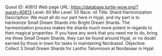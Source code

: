 Quest ID: 40813
Web page URL: https://database.turtle-wow.org/?quest=40813
Level: 60
Min Level: 55
Race: nil
Title: Shard Harmonization
Description: We must all do our part here in Hyjal, and my part is to harmonize Small Dream Shards into Bright Dream Shards. The harmonization process makes the shards much more potent in regards to their magical properties. If you have any work that you need me to do, bring me three Small Dream Shards, they can be found around Hyjal, or no doubt earned by those in town for tasks in maintaining Nordrassil.
Objective: Collect 3 Small Dream Shards for Lantho Talonmoon at Nordanaar in Hyjal.
